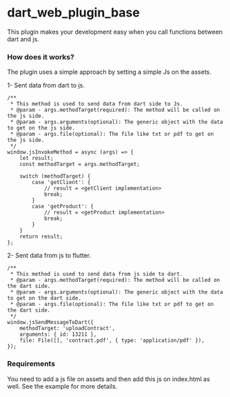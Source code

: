 # dart_web_plugin_base

This plugin makes your development easy when you call functions between dart and js.

### How does it works?

The plugin uses a simple approach by setting a simple Js on the assets.

1- Sent data from dart to js.

```
/**
 * This method is used to send data from dart side to Js.
 * @param - args.methodTarget(required): The method will be called on the js side.
 * @param - args.arguments(optional): The generic object with the data to get on the js side.
 * @param - args.file(optional): The file like txt or pdf to get on the js side.
 */
window.jsInvokeMethod = async (args) => {
	let result;
	const methodTarget = args.methodTarget;

	switch (methodTarget) {
		case 'getClient': {
			// result = <getClient implementation>
			break;
		}
		case 'getProduct': {
			// result = <getProduct implementation>
			break;
		}
	}
	return result;
};
```

2- Sent data from js to flutter.

```
/**
 * This method is used to send data from js side to dart.
 * @param - args.methodTarget(required): The method will be called on the dart side.
 * @param - args.arguments(optional): The generic object with the data to get on the dart side.
 * @param - args.file(optional): The file like txt or pdf to get on the dart side.
 */
window.jsSendMessageToDart({
	methodTarget: 'uploadContract',
	arguments: { id: 13211 },
	file: File([], 'contract.pdf', { type: 'application/pdf' }),
});
```

### Requirements

You need to add a js file on assets and then add this js on index.html as well. See the example for more details.
